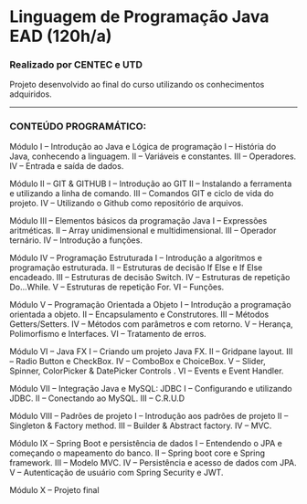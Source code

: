 # Linguagem de Programação Java EAD (120h/a)
### Realizado por CENTEC e UTD
Projeto desenvolvido ao final do curso utilizando os conhecimentos adquiridos.
 
-------

### CONTEÚDO PROGRAMÁTICO:

Módulo I – Introdução ao Java e Lógica de programação
 I – História do Java, conhecendo a linguagem.
 II – Variáveis e constantes.
 III – Operadores.
 IV – Entrada e saída de dados.

Módulo II – GIT & GITHUB
 I – Introdução ao GIT
 II – Instalando a ferramenta e utilizando a linha de comando.
 III – Comandos GIT e ciclo de vida do projeto.
 IV – Utilizando o Github como repositório de arquivos.
 
Módulo III – Elementos básicos da programação Java
 I – Expressões aritméticas.
 II – Array unidimensional e multidimensional.
 III – Operador ternário.
 IV – Introdução a funções.
 
Módulo IV – Programação Estruturada
 I – Introdução a algoritmos e programação estruturada.
 II – Estruturas de decisão If Else e If Else encadeado.
 III – Estruturas de decisão Switch.
 IV – Estruturas de repetição Do...While.
 V – Estruturas de repetição For.
 VI – Funções.
 
Módulo V – Programação Orientada a Objeto
 I – Introdução a programação orientada a objeto.
 II – Encapsulamento e Construtores.
 III – Métodos Getters/Setters.
 IV – Métodos com parâmetros e com retorno.
 V – Herança, Polimorfismo e Interfaces.
 VI – Tratamento de erros.
 
Módulo VI – Java FX
 I – Criando um projeto Java FX.
 II – Gridpane layout.
 III – Radio Button e CheckBox.
 IV – ComboBox e ChoiceBox.
 V – Slider, Spinner, ColorPicker & DatePicker Controls .
 VI – Events e Event Handler.
 
Módulo VII – Integração Java e MySQL: JDBC
 I – Configurando e utilizando JDBC.
 II – Conectando ao MySQL.
 III – C.R.U.D
 
Módulo VIII – Padrões de projeto
 I – Introdução aos padrões de projeto
 II – Singleton & Factory method.
 III – Builder & Abstract factory.
 IV – MVC.
 
Módulo IX – Spring Boot e persistência de dados
 I – Entendendo o JPA e começando o mapeamento do banco.
 II – Spring boot core e Spring framework.
 III – Modelo MVC.
 IV – Persistência e acesso de dados com JPA.
 V – Autenticação de usuário com Spring Security e JWT.
 
Módulo X – Projeto final
 
